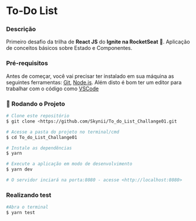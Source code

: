 To-Do List
===============

### Descrição

Primeiro desafio da trilha de **React JS** do **Ignite na RocketSeat** 🚀. Aplicação de conceitos básicos sobre Estado e Componentes.

### Pré-requisitos

Antes de começar, você vai precisar ter instalado em sua máquina as seguintes ferramentas:
[Git](https://git-scm.com), [Node.js](https://nodejs.org/en/). 
Além disto é bom ter um editor para trabalhar com o código como [VSCode](https://code.visualstudio.com/)

### 🎲 Rodando o Projeto

```bash
# Clone este repositório
$ git clone <https://github.com/Skynii/To_do_List_Challange01.git

# Acesse a pasta do projeto no terminal/cmd
$ cd To_do_List_Challange01

# Instale as dependências
$ yarn

# Execute a aplicação em modo de desenvolvimento
$ yarn dev

# O servidor inciará na porta:8080 - acesse <http://localhost:8080>
```

### Realizando test

```bash
#Abra o terminal
$ yarn test
```
